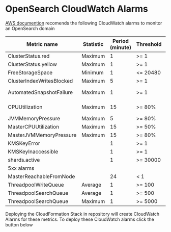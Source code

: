 # OpenSearch CloudWatch Alarms
[AWS documention](https://docs.aws.amazon.com/opensearch-service/latest/developerguide/cloudwatch-alarms.html) recomends the following CloudWatch alarms to monitor an OpenSearch domain

| Metric name                | Statistic | Period (minute) | Threshold | Datapoints to alarm |
|----------------------------|-----------|-----------------| ----------| --------------------|
| ClusterStatus.red          | Maximum   | 1               | >= 1      | 1 out of 1          | 
| ClusterStatus.yellow       | Maximum   | 1               | >= 1      | 1 out of 1          |
| FreeStorageSpace           | Minimum   | 1               | <= 20480  | 1 out of 1          |
| ClusterIndexWritesBlocked  | Maximum   | 5               | >= 1      | 1 out of 1          |
| AutomatedSnapshotFailure   | Maximum   | 1               | >= 1      | 15 out of 15        |
| CPUUtilization             | Maximum   | 15              | >= 80%    | 15 out of 15        |
| JVMMemoryPressure          | Maximum   | 5               | >= 80%    | 3 out of 3          |
| MasterCPUUtilization       | Maximum   | 15              | >= 50%    | 3 out of 3          |
| MasterJVMMemoryPressure    | Maximum   | 15              | >= 80%    | 1 out of 1          |
| KMSKeyError                |           | 1               | >= 1      | 1 out of 1          |
| KMSKeyInaccessible         |           | 1               | >= 1      | 1 out of 1          |
| shards.active              |           | 1               | >= 30000  | 1 out of 1          | 
| 5xx alarms                 |           |                 |           | 1 out of 1          |
| MasterReachableFromNode    |           | 24              | < 1       | 1 out of 1          |
| ThreadpoolWriteQueue       | Average   | 1               | >= 100    | 1 out of 1          |
| ThreadpoolSearchQueue      | Average   | 1               | >= 500    | 1 out of 1          |
| ThreadpoolSearchQueue      | Maximum   | 1               | >= 5000   | 1 out of 1          |

Deploying the CloudFormation Stack in repository will create CloudWatch Alarms for these metrics. To deploy these CloudWatch alarms click the button below

